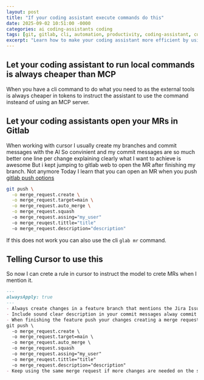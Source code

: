 ```yaml
---
layout: post
title: "If your coding assistant execute commands do this"
date: 2025-09-02 10:51:00 -0000
categories: ai coding-assistants coding
tags: [git, gitlab, cli, automation, productivity, coding-assistant, cursor, ai]
excerpt: "Learn how to make your coding assistant more efficient by using CLI commands and GitLab push options for creating merge requests automatically."
---
```


## Let your coding assistant to run local commands is always cheaper than MCP

When you have a cli command to do what you need to as the external tools is always cheaper in tokens to instruct the assistant to use the command insteand of using  an MCP server.

## Let your coding assistants open your MRs in Gitlab

When working with cursor I usually create my branches and commit messages with the AI
So convinient and my commit messages are so much better one line per change explaining clearly what I want to achieve is awesome
But i kept jumping to gitlab web to open the MR after finishing my branch.
Not anymore
Today I learn that you can open an MR when you push [gitlab push options](https://docs.gitlab.com/topics/git/commit/#push-options)

```bash
git push \
  -o merge_request.create \
  -o merge_request.target=main \
  -o merge_request.auto_merge \
  -o merge_request.squash
  -o merge_request.assing="my_user"
  -o merge_reuqest.tittle="title"
  -o merge_request.description="description"
```

If this does not work you can also use the cli `glab mr` command.

## Telling Cursor to use this

So now I can crete a rule in cursor to instruct the model to crete MRs when I mention it.

```md
---
alwaysApply: true
---
- Always create changes in a feature branch that mentions the Jira Issue the user is working on.
- Include sound clear description in your commit messages alway commit and push atoomically.
- When finishing the feature push your changes creating a merge request like:
git push \
  -o merge_request.create \
  -o merge_request.target=main \
  -o merge_request.auto_merge \
  -o merge_request.squash
  -o merge_request.assing="my_user"
  -o merge_reuqest.tittle="title"
  -o merge_request.description="description"
- Keep using the same merge request if more changes are needed on the same task.
```

